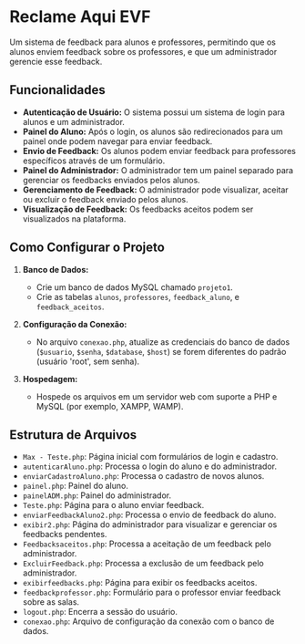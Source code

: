 # Reclame Aqui EVF

Um sistema de feedback para alunos e professores, permitindo que os alunos enviem feedback sobre os professores, e que um administrador gerencie esse feedback.

## Funcionalidades

* **Autenticação de Usuário:** O sistema possui um sistema de login para alunos e um administrador.
* **Painel do Aluno:** Após o login, os alunos são redirecionados para um painel onde podem navegar para enviar feedback.
* **Envio de Feedback:** Os alunos podem enviar feedback para professores específicos através de um formulário.
* **Painel do Administrador:** O administrador tem um painel separado para gerenciar os feedbacks enviados pelos alunos.
* **Gerenciamento de Feedback:** O administrador pode visualizar, aceitar ou excluir o feedback enviado pelos alunos.
* **Visualização de Feedback:** Os feedbacks aceitos podem ser visualizados na plataforma.

## Como Configurar o Projeto

1.  **Banco de Dados:**
    * Crie um banco de dados MySQL chamado `projeto1`.
    * Crie as tabelas `alunos`, `professores`, `feedback_aluno`, e `feedback_aceitos`.

2.  **Configuração da Conexão:**
    * No arquivo `conexao.php`, atualize as credenciais do banco de dados (`$usuario`, `$senha`, `$database`, `$host`) se forem diferentes do padrão (usuário 'root', sem senha).

3.  **Hospedagem:**
    * Hospede os arquivos em um servidor web com suporte a PHP e MySQL (por exemplo, XAMPP, WAMP).

## Estrutura de Arquivos

* `Max - Teste.php`: Página inicial com formulários de login e cadastro.
* `autenticarAluno.php`: Processa o login do aluno e do administrador.
* `enviarCadastroAluno.php`: Processa o cadastro de novos alunos.
* `painel.php`: Painel do aluno.
* `painelADM.php`: Painel do administrador.
* `Teste.php`: Página para o aluno enviar feedback.
* `enviarFeedbackAluno2.php`: Processa o envio de feedback do aluno.
* `exibir2.php`: Página do administrador para visualizar e gerenciar os feedbacks pendentes.
* `Feedbacksaceitos.php`: Processa a aceitação de um feedback pelo administrador.
* `ExcluirFeedback.php`: Processa a exclusão de um feedback pelo administrador.
* `exibirfeedbacks.php`: Página para exibir os feedbacks aceitos.
* `feedbackprofessor.php`: Formulário para o professor enviar feedback sobre as salas.
* `logout.php`: Encerra a sessão do usuário.
* `conexao.php`: Arquivo de configuração da conexão com o banco de dados.

